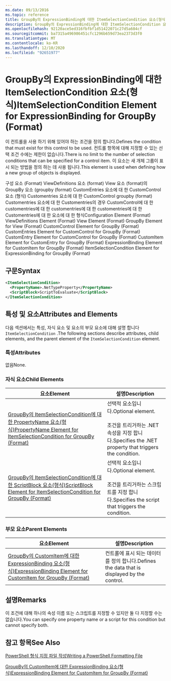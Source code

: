 ```yaml
---
ms.date: 09/13/2016
ms.topic: reference
title: GroupBy의 ExpressionBinding에 대한 ItemSelectionCondition 요소(형식)
description: GroupBy의 ExpressionBinding에 대한 ItemSelectionCondition 요소(형식)
ms.openlocfilehash: 92120ace5ed316fbfbf1d51422071c27d5a604cf
ms.sourcegitcommit: ba7315a496986451cfc1296b659d73ea2373d3f0
ms.translationtype: MT
ms.contentlocale: ko-KR
ms.lasthandoff: 12/10/2020
ms.locfileid: "92651977"
---
```

# <a name="itemselectioncondition-element-for-expressionbinding-for-groupby-format"></a><span data-ttu-id="ed8c9-103">GroupBy의 ExpressionBinding에 대한 ItemSelectionCondition 요소(형식)</span><span class="sxs-lookup"><span data-stu-id="ed8c9-103">ItemSelectionCondition Element for ExpressionBinding for GroupBy (Format)</span></span>

<span data-ttu-id="ed8c9-104">이 컨트롤을 사용 하기 위해 있어야 하는 조건을 정의 합니다.</span><span class="sxs-lookup"><span data-stu-id="ed8c9-104">Defines the condition that must exist for this control to be used.</span></span> <span data-ttu-id="ed8c9-105">컨트롤 항목에 대해 지정할 수 있는 선택 조건 수에는 제한이 없습니다.</span><span class="sxs-lookup"><span data-stu-id="ed8c9-105">There is no limit to the number of selection conditions that can be specified for a control item.</span></span> <span data-ttu-id="ed8c9-106">이 요소는 새 개체 그룹이 표시 되는 방법을 정의 하는 데 사용 됩니다.</span><span class="sxs-lookup"><span data-stu-id="ed8c9-106">This element is used when defining how a new group of objects is displayed.</span></span>

<span data-ttu-id="ed8c9-107">구성 요소 (Format) ViewDefinitions 요소 (format) View 요소 (format)의 GroupBy 요소 (groupby (format) CustomEntries 요소에 대 한 CustomControl 요소 (형식) Customentries 요소에 대 한 CustomControl groupby (format) Customentries 요소에 대 한 Customentries의 경우 CustomControl에 대 한 customentries에 대 한 customentries에 대 한 customentries에 대 한 Customentries에 대 한 요소에 대 한 형식</span><span class="sxs-lookup"><span data-stu-id="ed8c9-107">Configuration Element (Format) ViewDefinitions Element (Format) View Element (Format) GroupBy Element for View (Format) CustomControl Element for GroupBy (Format) CustomEntries Element for CustomControl for GroupBy (Format) CustomEntry Element for CustomControl for GroupBy (Format) CustomItem Element for CustomEntry for GroupBy (Format) ExpressionBinding Element for CustomItem for GroupBy (Format) ItemSelectionCondition Element for ExpressionBinding for GroupBy (Format)</span></span>

## <a name="syntax"></a><span data-ttu-id="ed8c9-108">구문</span><span class="sxs-lookup"><span data-stu-id="ed8c9-108">Syntax</span></span>

```xml
<ItemSelectionCondition>
  <PropertyName>.NetTypeProperty</PropertyName>
  <ScriptBlock>ScriptToEvaluate</ScriptBlock>
</ItemSelectionCondition>
```

## <a name="attributes-and-elements"></a><span data-ttu-id="ed8c9-109">특성 및 요소</span><span class="sxs-lookup"><span data-stu-id="ed8c9-109">Attributes and Elements</span></span>

<span data-ttu-id="ed8c9-110">다음 섹션에서는 특성, 자식 요소 및 요소의 부모 요소에 대해 설명 합니다 `ItemSelectionCondition` .</span><span class="sxs-lookup"><span data-stu-id="ed8c9-110">The following sections describe attributes, child elements, and the parent element of the `ItemSelectionCondition` element.</span></span>

### <a name="attributes"></a><span data-ttu-id="ed8c9-111">특성</span><span class="sxs-lookup"><span data-stu-id="ed8c9-111">Attributes</span></span>

<span data-ttu-id="ed8c9-112">없음</span><span class="sxs-lookup"><span data-stu-id="ed8c9-112">None.</span></span>

### <a name="child-elements"></a><span data-ttu-id="ed8c9-113">자식 요소</span><span class="sxs-lookup"><span data-stu-id="ed8c9-113">Child Elements</span></span>

|<span data-ttu-id="ed8c9-114">요소</span><span class="sxs-lookup"><span data-stu-id="ed8c9-114">Element</span></span>|<span data-ttu-id="ed8c9-115">설명</span><span class="sxs-lookup"><span data-stu-id="ed8c9-115">Description</span></span>|
|-------------|-----------------|
|[<span data-ttu-id="ed8c9-116">GroupBy의 ItemSelectionCondition에 대한 PropertyName 요소(형식)</span><span class="sxs-lookup"><span data-stu-id="ed8c9-116">PropertyName Element for ItemSelectionCondition for GroupBy (Format)</span></span>](./propertyname-element-for-itemselectioncondition-for-groupby-format.md)|<span data-ttu-id="ed8c9-117">선택적 요소입니다.</span><span class="sxs-lookup"><span data-stu-id="ed8c9-117">Optional element.</span></span><br /><br /> <span data-ttu-id="ed8c9-118">조건을 트리거하는 .NET 속성을 지정 합니다.</span><span class="sxs-lookup"><span data-stu-id="ed8c9-118">Specifies the .NET property that triggers the condition.</span></span>|
|[<span data-ttu-id="ed8c9-119">GroupBy의 ItemSelectionCondition에 대한 ScriptBlock 요소(형식)</span><span class="sxs-lookup"><span data-stu-id="ed8c9-119">ScriptBlock Element for ItemSelectionCondition for GroupBy (Format)</span></span>](./scriptblock-element-for-itemselectioncondition-for-groupby-format.md)|<span data-ttu-id="ed8c9-120">선택적 요소입니다.</span><span class="sxs-lookup"><span data-stu-id="ed8c9-120">Optional element.</span></span><br /><br /> <span data-ttu-id="ed8c9-121">조건을 트리거하는 스크립트를 지정 합니다.</span><span class="sxs-lookup"><span data-stu-id="ed8c9-121">Specifies the script that triggers the condition.</span></span>|

### <a name="parent-elements"></a><span data-ttu-id="ed8c9-122">부모 요소</span><span class="sxs-lookup"><span data-stu-id="ed8c9-122">Parent Elements</span></span>

|<span data-ttu-id="ed8c9-123">요소</span><span class="sxs-lookup"><span data-stu-id="ed8c9-123">Element</span></span>|<span data-ttu-id="ed8c9-124">설명</span><span class="sxs-lookup"><span data-stu-id="ed8c9-124">Description</span></span>|
|-------------|-----------------|
|[<span data-ttu-id="ed8c9-125">GroupBy의 CustomItem에 대한 ExpressionBinding 요소(형식)</span><span class="sxs-lookup"><span data-stu-id="ed8c9-125">ExpressionBinding Element for CustomItem for GroupBy (Format)</span></span>](./expressionbinding-element-for-customitem-for-groupby-format.md)|<span data-ttu-id="ed8c9-126">컨트롤에 표시 되는 데이터를 정의 합니다.</span><span class="sxs-lookup"><span data-stu-id="ed8c9-126">Defines the data that is displayed by the control.</span></span>|

## <a name="remarks"></a><span data-ttu-id="ed8c9-127">설명</span><span class="sxs-lookup"><span data-stu-id="ed8c9-127">Remarks</span></span>

<span data-ttu-id="ed8c9-128">이 조건에 대해 하나의 속성 이름 또는 스크립트를 지정할 수 있지만 둘 다 지정할 수는 없습니다.</span><span class="sxs-lookup"><span data-stu-id="ed8c9-128">You can specify one property name or a script for this condition but cannot specify both.</span></span>

## <a name="see-also"></a><span data-ttu-id="ed8c9-129">참고 항목</span><span class="sxs-lookup"><span data-stu-id="ed8c9-129">See Also</span></span>

[<span data-ttu-id="ed8c9-130">PowerShell 형식 지정 파일 작성</span><span class="sxs-lookup"><span data-stu-id="ed8c9-130">Writing a PowerShell Formatting File</span></span>](./writing-a-powershell-formatting-file.md)

[<span data-ttu-id="ed8c9-131">GroupBy의 CustomItem에 대한 ExpressionBinding 요소(형식)</span><span class="sxs-lookup"><span data-stu-id="ed8c9-131">ExpressionBinding Element for CustomItem for GroupBy (Format)</span></span>](./expressionbinding-element-for-customitem-for-groupby-format.md)
